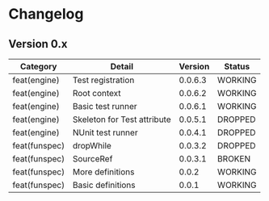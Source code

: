 ﻿# Changelog

## Version 0.x

| Category      | Detail                      | Version | Status  |
| ------------- | --------------------------- | ------- | ------- |
| feat(engine) | Test registration | 0.0.6.3 | WORKING |
| feat(engine)  | Root context                | 0.0.6.2 | WORKING |
| feat(engine)  | Basic test runner           | 0.0.6.1 | WORKING |
| feat(engine)  | Skeleton for Test attribute | 0.0.5.1 | DROPPED |
| feat(engine)  | NUnit test runner           | 0.0.4.1 | DROPPED |
| feat(funspec) | dropWhile                   | 0.0.3.2 | DROPPED |
| feat(funspec) | SourceRef                   | 0.0.3.1 | BROKEN  |
| feat(funspec) | More definitions            | 0.0.2   | WORKING |
| feat(funspec) | Basic definitions           | 0.0.1   | WORKING |
